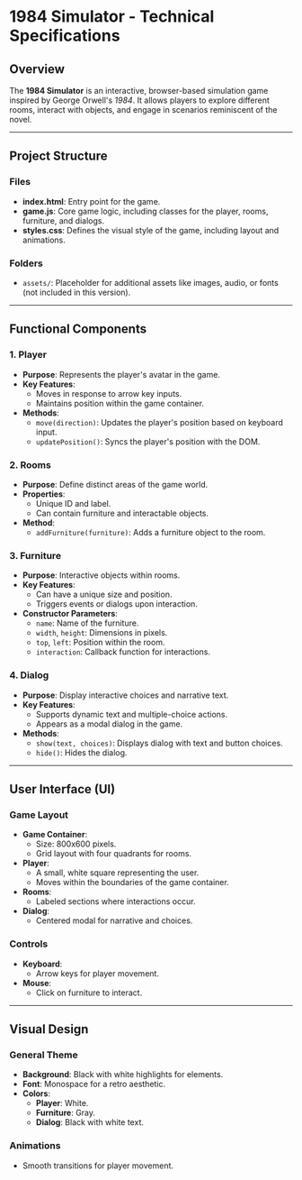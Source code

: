 # 1984 Simulator - Technical Specifications

## Overview
The **1984 Simulator** is an interactive, browser-based simulation game inspired by George Orwell's *1984*. It allows players to explore different rooms, interact with objects, and engage in scenarios reminiscent of the novel.

---

## Project Structure

### Files
- **index.html**: Entry point for the game.
- **game.js**: Core game logic, including classes for the player, rooms, furniture, and dialogs.
- **styles.css**: Defines the visual style of the game, including layout and animations.

### Folders
- `assets/`: Placeholder for additional assets like images, audio, or fonts (not included in this version).

---

## Functional Components

### 1. **Player**
- **Purpose**: Represents the player's avatar in the game.
- **Key Features**:
  - Moves in response to arrow key inputs.
  - Maintains position within the game container.
- **Methods**:
  - `move(direction)`: Updates the player's position based on keyboard input.
  - `updatePosition()`: Syncs the player's position with the DOM.

### 2. **Rooms**
- **Purpose**: Define distinct areas of the game world.
- **Properties**:
  - Unique ID and label.
  - Can contain furniture and interactable objects.
- **Method**:
  - `addFurniture(furniture)`: Adds a furniture object to the room.

### 3. **Furniture**
- **Purpose**: Interactive objects within rooms.
- **Key Features**:
  - Can have a unique size and position.
  - Triggers events or dialogs upon interaction.
- **Constructor Parameters**:
  - `name`: Name of the furniture.
  - `width`, `height`: Dimensions in pixels.
  - `top`, `left`: Position within the room.
  - `interaction`: Callback function for interactions.

### 4. **Dialog**
- **Purpose**: Display interactive choices and narrative text.
- **Key Features**:
  - Supports dynamic text and multiple-choice actions.
  - Appears as a modal dialog in the game.
- **Methods**:
  - `show(text, choices)`: Displays dialog with text and button choices.
  - `hide()`: Hides the dialog.

---

## User Interface (UI)

### Game Layout
- **Game Container**: 
  - Size: 800x600 pixels.
  - Grid layout with four quadrants for rooms.
- **Player**: 
  - A small, white square representing the user.
  - Moves within the boundaries of the game container.
- **Rooms**:
  - Labeled sections where interactions occur.
- **Dialog**:
  - Centered modal for narrative and choices.

### Controls
- **Keyboard**: 
  - Arrow keys for player movement.
- **Mouse**: 
  - Click on furniture to interact.

---

## Visual Design

### General Theme
- **Background**: Black with white highlights for elements.
- **Font**: Monospace for a retro aesthetic.
- **Colors**:
  - **Player**: White.
  - **Furniture**: Gray.
  - **Dialog**: Black with white text.

### Animations
- Smooth transitions for player movement.

